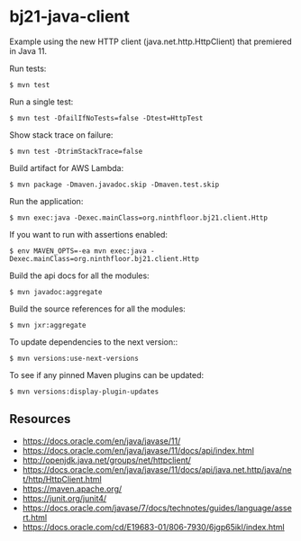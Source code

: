 bj21-java-client
==================

Example using the new HTTP client (java.net.http.HttpClient) that
premiered in Java 11.

Run tests:

    $ mvn test

Run a single test:

    $ mvn test -DfailIfNoTests=false -Dtest=HttpTest

Show stack trace on failure:

    $ mvn test -DtrimStackTrace=false

Build artifact for AWS Lambda:

    $ mvn package -Dmaven.javadoc.skip -Dmaven.test.skip

Run the application:

    $ mvn exec:java -Dexec.mainClass=org.ninthfloor.bj21.client.Http

If you want to run with assertions enabled:

    $ env MAVEN_OPTS=-ea mvn exec:java -Dexec.mainClass=org.ninthfloor.bj21.client.Http

Build the api docs for all the modules:

    $ mvn javadoc:aggregate

Build the source references for all the modules:

    $ mvn jxr:aggregate

To update dependencies to the next version::

    $ mvn versions:use-next-versions

To see if any pinned Maven plugins can be updated:

    $ mvn versions:display-plugin-updates

## Resources

- <https://docs.oracle.com/en/java/javase/11/>
- <https://docs.oracle.com/en/java/javase/11/docs/api/index.html>
- <http://openjdk.java.net/groups/net/httpclient/>
- <https://docs.oracle.com/en/java/javase/11/docs/api/java.net.http/java/net/http/HttpClient.html>
- <https://maven.apache.org/>
- <https://junit.org/junit4/>
- <https://docs.oracle.com/javase/7/docs/technotes/guides/language/assert.html>
- <https://docs.oracle.com/cd/E19683-01/806-7930/6jgp65ikl/index.html>
